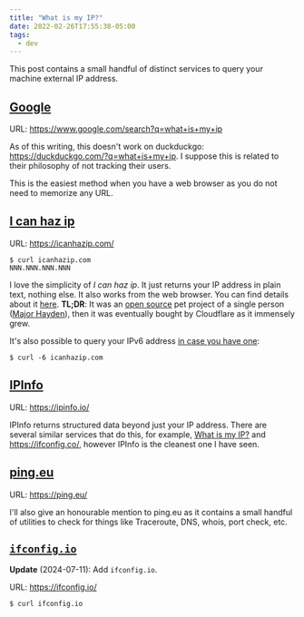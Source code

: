 ```yaml
---
title: "What is my IP?"
date: 2022-02-26T17:55:38-05:00
tags:
  - dev
---
```


This post contains a small handful of distinct services to query your machine
external IP address.

## [Google](https://www.google.com/search?q=what+is+my+ip)

URL: https://www.google.com/search?q=what+is+my+ip

As of this writing, this doesn't work on duckduckgo:
https://duckduckgo.com/?q=what+is+my+ip. I suppose this is related to their
philosophy of not tracking their users.

This is the easiest method when you have a web browser as you do not need to
memorize any URL.

## [I can haz ip](https://icanhazip.com/)

URL: https://icanhazip.com/

```shell
$ curl icanhazip.com
NNN.NNN.NNN.NNN
```

I love the simplicity of _I can haz ip_. It just returns your IP address in
plain text, nothing else. It also works from the web browser. You can find
details about it [here](https://major.io/icanhazip-com-faq/). **TL;DR**: It was
an [open source](https://github.com/major/icanhaz) pet project of a single
person ([Major Hayden](https://major.io/)), then it was eventually bought by
Cloudflare as it immensely grew.

It's also possible to query your IPv6 address [in case you have
one](https://apenwarr.ca/log/20170810):

```shell
$ curl -6 icanhazip.com
```

## [IPInfo](https://ipinfo.io/)

URL: https://ipinfo.io/

IPInfo returns structured data beyond just your IP address. There are several
similar services that do this, for example, [What is my
IP?](https://www.whatismyip.com/) and https://ifconfig.co/, however IPInfo is the cleanest one I have
seen.

## [ping.eu](https://ping.eu/)

URL: https://ping.eu/

I'll also give an honourable mention to ping.eu as it contains a small handful
of utilities to check for things like Traceroute, DNS, whois, port check, etc.

## [`ifconfig.io`](https://ifconfig.io/)

**Update** (2024-07-11): Add `ifconfig.io`.

URL: https://ifconfig.io/

```shell
$ curl ifconfig.io
```
